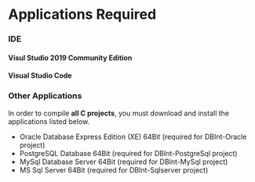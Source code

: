 # Applications Required

### IDE

#### Visul Studio 2019 Community Edition

#### Visual Studio Code

### Other Applications

In order to compile **all C projects**, you must download and install the applications listed below.

* Oracle Database Express Edition \(XE\) 64Bit \(required for DBInt-Oracle project\)
* PostgreSQL Database 64Bit \(required for DBInt-PostgreSql project\)
* MySql Database Server 64Bit \(required for DBInt-MySql project\)
* MS Sql Server 64Bit \(required for DBInt-Sqlserver project\)

